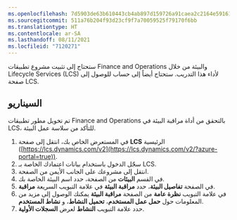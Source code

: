 ```yaml
---
ms.openlocfilehash: 7d5903de63b610443cb4ab897d159726a91caea2c2164e591612d463f5f90acb
ms.sourcegitcommit: 511a76b204f93d23cf9f7a70059525f79170f6bb
ms.translationtype: HT
ms.contentlocale: ar-SA
ms.lasthandoff: 08/11/2021
ms.locfileid: "7120271"
---
```

ستحتاج إلى تثبيت مشروع تطبيقات Finance and Operations والبيئة من خلال Lifecycle Services (LCS) لأداء هذا التدريب. ستحتاج أيضاً إلى حساب للوصول إلى صفحة LCS.

## <a name="scenario"></a>السيناريو
تم تخويل مطور تطبيقات Finance and Operations بالتحقق من أداة مراقبة البيئة في LCS، للتأكد من سلاسة عمل البيئة.

1.  في المستعرض الخاص بك، انتقل إلى صفحة **LCS** الرئيسية ([https://lcs.dynamics.com/v2](https://lcs.dynamics.com/v2/?azure-portal=true)).
2.  سجّل الدخول باستخدام بيانات اعتمادك الخاصة بـ LCS.
3.  انتقل إلى مشروعك على الجانب الأيمن من الصفحة.
4.  في القسم **البيئات** من الصفحة، حدد اسم البيئة الخاصة بك.
5.  في الصفحة **تفاصيل البيئة**، حدد **مراقبة البيئة** في علامة التبويب السريعة **مراقبة**.
6.  في علامة التبويب **نظرة عامة** من الصفحة **مراقبة البيئة** يمكنك الوصول إلى مزيد من المعلومات حول **حمل عمل المستخدم**، **تحميل النشاط**، و **نشاط المستخدم**.
7.  حدد علامة التبويب **النشاط** لعرض **السجلات الأولية**. 
